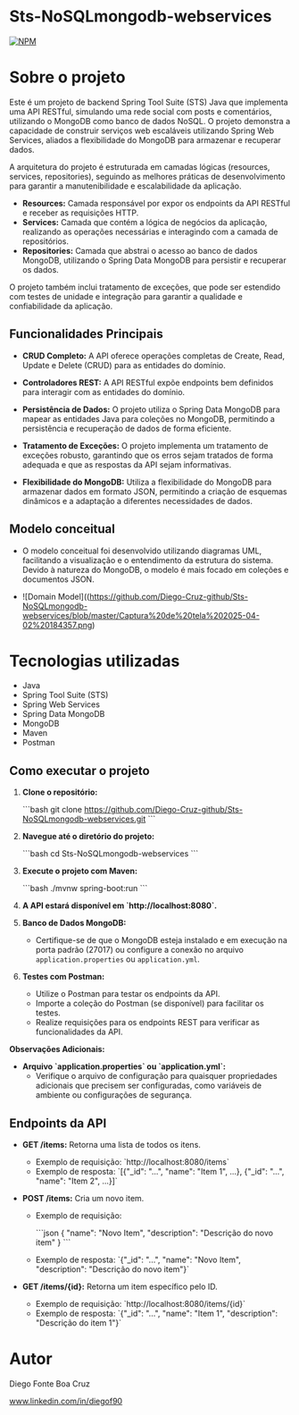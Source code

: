 # Sts-NoSQLmongodb-webservices

[![NPM](https://img.shields.io/npm/l/react)](https://github.com/Diego-Cruz-github/webservice-spboot3-jpa/blob/main/LICENSE) 

# Sobre o projeto

Este é um projeto de backend Spring Tool Suite (STS) Java que implementa uma API RESTful, simulando uma rede social com posts e comentários, utilizando o MongoDB como banco de dados NoSQL. O projeto demonstra a capacidade de construir serviços web escaláveis utilizando Spring Web Services, aliados a flexibilidade do MongoDB para armazenar e recuperar dados.

A arquitetura do projeto é estruturada em camadas lógicas (resources, services, repositories), seguindo as melhores práticas de desenvolvimento para garantir a manutenibilidade e escalabilidade da aplicação.

* **Resources:** Camada responsável por expor os endpoints da API RESTful e receber as requisições HTTP.
* **Services:** Camada que contém a lógica de negócios da aplicação, realizando as operações necessárias e interagindo com a camada de repositórios.
* **Repositories:** Camada que abstrai o acesso ao banco de dados MongoDB, utilizando o Spring Data MongoDB para persistir e recuperar os dados.

O projeto também inclui tratamento de exceções, que pode ser estendido com testes de unidade e integração para garantir a qualidade e confiabilidade da aplicação.

## Funcionalidades Principais

* **CRUD Completo:** A API oferece operações completas de Create, Read, Update e Delete (CRUD) para as entidades do domínio.
* **Controladores REST:** A API RESTful expõe endpoints bem definidos para interagir com as entidades do domínio.
* **Persistência de Dados:** O projeto utiliza o Spring Data MongoDB para mapear as entidades Java para coleções no MongoDB, permitindo a persistência e recuperação de dados de forma eficiente.

* **Tratamento de Exceções:** O projeto implementa um tratamento de exceções robusto, garantindo que os erros sejam tratados de forma adequada e que as respostas da API sejam informativas.
* **Flexibilidade do MongoDB:** Utiliza a flexibilidade do MongoDB para armazenar dados em formato JSON, permitindo a criação de esquemas dinâmicos e a adaptação a diferentes necessidades de dados.

## Modelo conceitual

* O modelo conceitual foi desenvolvido utilizando diagramas UML, facilitando a visualização e o entendimento da estrutura do sistema. Devido à natureza do MongoDB, o modelo é mais focado em coleções e documentos JSON.

* ![Domain Model]((https://github.com/Diego-Cruz-github/Sts-NoSQLmongodb-webservices/blob/master/Captura%20de%20tela%202025-04-02%20184357.png)

  

# Tecnologias utilizadas

* Java
* Spring Tool Suite (STS)
* Spring Web Services
* Spring Data MongoDB
* MongoDB
* Maven
* Postman

## Como executar o projeto

1.  **Clone o repositório:**

    \`\`\`bash
    git clone https://github.com/Diego-Cruz-github/Sts-NoSQLmongodb-webservices.git
    \`\`\`

2.  **Navegue até o diretório do projeto:**

    \`\`\`bash
    cd Sts-NoSQLmongodb-webservices
    \`\`\`

3.  **Execute o projeto com Maven:**

    \`\`\`bash
    ./mvnw spring-boot:run
    \`\`\`

4.  **A API estará disponível em \`http://localhost:8080\`.**

5.  **Banco de Dados MongoDB:**

    * Certifique-se de que o MongoDB esteja instalado e em execução na porta padrão (27017) ou configure a conexão no arquivo `application.properties` ou `application.yml`.

6.  **Testes com Postman:**

    * Utilize o Postman para testar os endpoints da API.
    * Importe a coleção do Postman (se disponível) para facilitar os testes.
    * Realize requisições para os endpoints REST para verificar as funcionalidades da API.

**Observações Adicionais:**

* **Arquivo \`application.properties\` ou \`application.yml\`:**
    * Verifique o arquivo de configuração para quaisquer propriedades adicionais que precisem ser configuradas, como variáveis de ambiente ou configurações de segurança.

## Endpoints da API

* **GET /items:** Retorna uma lista de todos os itens.
    * Exemplo de requisição: \`http://localhost:8080/items\`
    * Exemplo de resposta: \`\[{"\_id": "...", "name": "Item 1", ...}, {"\_id": "...", "name": "Item 2", ...}\]\`

* **POST /items:** Cria um novo item.
    * Exemplo de requisição:

        \`\`\`json
        {
            "name": "Novo Item",
            "description": "Descrição do novo item"
        }
        \`\`\`

    * Exemplo de resposta: \`{"\_id": "...", "name": "Novo Item", "description": "Descrição do novo item"}\`

* **GET /items/{id}:** Retorna um item específico pelo ID.
    * Exemplo de requisição: \`http://localhost:8080/items/{id}\`
    * Exemplo de resposta: \`{"\_id": "...", "name": "Item 1", "description": "Descrição do item 1"}\`

# Autor
Diego Fonte Boa Cruz

www.linkedin.com/in/diegof90
